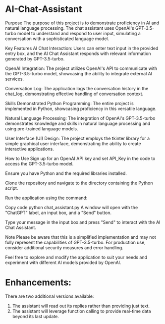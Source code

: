 # AI-Chat-Assistant
Purpose
The purpose of this project is to demonstrate proficiency in AI and natural language processing. The chat assistant uses OpenAI's GPT-3.5-turbo model to understand and respond to user input, simulating a conversation with a sophisticated language model.

Key Features
AI Chat Interaction: Users can enter text input in the provided entry box, and the AI Chat Assistant responds with relevant information generated by GPT-3.5-turbo.

OpenAI Integration: The project utilizes OpenAI's API to communicate with the GPT-3.5-turbo model, showcasing the ability to integrate external AI services.

Conversation Log: The application logs the conversation history in the chat_log, demonstrating effective handling of conversation context.

Skills Demonstrated
Python Programming: The entire project is implemented in Python, showcasing proficiency in this versatile language.

Natural Language Processing: The integration of OpenAI's GPT-3.5-turbo demonstrates knowledge and skills in natural language processing and using pre-trained language models.

User Interface (UI) Design: The project employs the tkinter library for a simple graphical user interface, demonstrating the ability to create interactive applications.

How to Use
Sign up for an OpenAI API key and set API_Key in the code to access the GPT-3.5-turbo model.

Ensure you have Python and the required libraries installed.

Clone the repository and navigate to the directory containing the Python script.

Run the application using the command:

Copy code
python chat_assistant.py
A window will open with the "ChatGPT" label, an input box, and a "Send" button.

Type your message in the input box and press "Send" to interact with the AI Chat Assistant.

Note
Please be aware that this is a simplified implementation and may not fully represent the capabilities of GPT-3.5-turbo. For production use, consider additional security measures and error handling.

Feel free to explore and modify the application to suit your needs and experiment with different AI models provided by OpenAI.

# Enhancements:
There are two additional versions available:
1. The assistant will read out its replies rather than providing just text.
2. The assistant will leverage function calling to provide real-time data beyond its last update.
